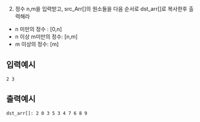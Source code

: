 2) 정수 n,m을 입력받고, src_Arr[]의 원소들을 다음 순서로 dst_arr[]로 복사한후 출력해라

- n 미만의 정수 : [0,n]
- n 이상 m미만의 정수: [n,m]
- m 이상의 정수: [m]

## 입력예시
~~~
2 3
~~~

## 출력예시
~~~
dst_arr[]: 2 0 3 5 3 4 7 6 8 9 
~~~